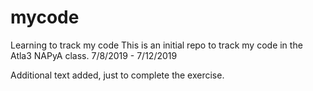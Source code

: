 # mycode
Learning to track my code
This is an initial repo to track my code in the Atla3 NAPyA class.  7/8/2019 - 7/12/2019

Additional text added, just to complete the exercise.
